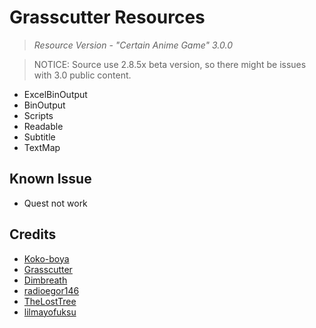 # Grasscutter Resources
> <em>Resource Version - "Certain Anime Game" 3.0.0</em><br/>

> NOTICE: Source use 2.8.5x beta version, so there might be issues with 3.0 public content.

- ExcelBinOutput
- BinOutput 
- Scripts 
- Readable
- Subtitle
- TextMap

## Known Issue
* Quest not work

## Credits 

 - [Koko-boya](https://github.com/Koko-boya/Grasscutter_Resources) <br/>
 - [Grasscutter](https://github.com/Grasscutters/Grasscutter) <br/>
 - [Dimbreath](https://github.com/Dimbreath) <br/>
 - [radioegor146](https://github.com/radioegor146) <br/>
 - [TheLostTree](https://github.com/TheLostTree) <br/>
 - [lilmayofuksu](https://github.com/lilmayofuksu/animepython)